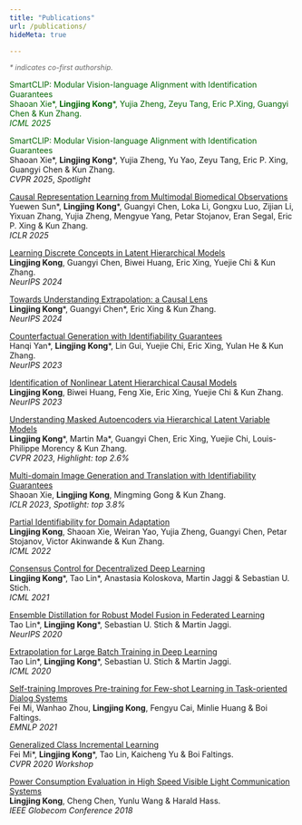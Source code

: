 ```yaml
---
title: "Publications" 
url: /publications/
hideMeta: true

---
```


<!-- Add the note at the top with smaller font and subdued color -->
<p style="font-size: 0.9em; color: #666; margin-bottom: 1em;">
  <em>* indicates co-first authorship.</em>
</p>


<!-- <span style="color: darkgreen">Causal Representation Learning from Multimodal Biological Observations</span>  
Yuewen Sun*, **Lingjing Kong***, Guangyi Chen, Loka Li, Gongxu Luo, Zijian Li, Yixuan Zhang, Yujia Zheng, Mengyue Yang, Petar Stojanov, Eran Segal, Eric Xing & Kun Zhang.  
_Preprint_


<span style="color: darkgreen">A Modular Approach to Adjust Deep Neural Networks for Performativity</span>  
Berker Demirel*, **Lingjing Kong***, Kun Zhang, Theofanis Karaletsos, Celestine Mendler-Dünner & Francesco Locatello.  
_Preprint_ -->

<span style="color: darkgreen"><span style="color: darkgreen">SmartCLIP: Modular Vision-language Alignment with Identification Guarantees</span>  
Shaoan Xie*, **Lingjing Kong***, Yujia Zheng, Zeyu Tang, Eric P.Xing, Guangyi Chen & Kun Zhang.  
_ICML 2025_

<span style="color: darkgreen">SmartCLIP: Modular Vision-language Alignment with Identification Guarantees</span>  
Shaoan Xie*, **Lingjing Kong***, Yujia Zheng, Yu Yao, Zeyu Tang, Eric P. Xing, Guangyi Chen & Kun Zhang.  
_CVPR 2025_, _Spotlight_

<span style="color: darkgreen">[Causal Representation Learning from Multimodal Biomedical Observations](https://arxiv.org/abs/2411.06518)</span>  
Yuewen Sun*, **Lingjing Kong***, Guangyi Chen, Loka Li, Gongxu Luo, Zijian Li, Yixuan Zhang, Yujia Zheng, Mengyue Yang, Petar Stojanov, Eran Segal, Eric P. Xing & Kun Zhang.  
_ICLR 2025_

<span style="color: darkgreen">[Learning Discrete Concepts in Latent Hierarchical Models](https://arxiv.org/abs/2406.00519)</span>  
**Lingjing Kong**, Guangyi Chen, Biwei Huang, Eric Xing, Yuejie Chi & Kun Zhang.  
_NeurIPS 2024_


<span style="color: darkgreen">[Towards Understanding Extrapolation: a Causal Lens](https://arxiv.org/abs/2501.09163)</span>  
**Lingjing Kong***, Guangyi Chen*, Eric Xing & Kun Zhang.  
_NeurIPS 2024_


<span style="color: darkgreen">[Counterfactual Generation with Identifiability Guarantees](https://arxiv.org/abs/2402.15309)</span>  
Hanqi Yan*, **Lingjing Kong***, Lin Gui, Yuejie Chi, Eric Xing, Yulan He & Kun Zhang.  
_NeurIPS 2023_



<span style="color: darkgreen">[Identification of Nonlinear Latent Hierarchical Causal Models](https://arxiv.org/abs/2306.07916)</span>  
**Lingjing Kong**, Biwei Huang, Feng Xie, Eric Xing, Yuejie Chi & Kun Zhang.  
_NeurIPS 2023_



<span style="color: darkgreen">[Understanding Masked Autoencoders via Hierarchical Latent Variable Models](https://arxiv.org/abs/2306.04898)</span>  
**Lingjing Kong***, Martin Ma*, Guangyi Chen, Eric Xing, Yuejie Chi, Louis-Philippe Morency & Kun Zhang.  
_CVPR 2023_, _Highlight: top 2.6%_



<span style="color: darkgreen">[Multi-domain Image Generation and Translation with Identifiability Guarantees](https://openreview.net/pdf?id=U2g8OGONA_V)</span>  
Shaoan Xie, **Lingjing Kong**, Mingming Gong & Kun Zhang.  
_ICLR 2023_, _Spotlight: top 3.8%_



<span style="color: darkgreen">[Partial Identifiability for Domain Adaptation](https://arxiv.org/abs/2306.06510)</span>  
**Lingjing Kong**, Shaoan Xie, Weiran Yao, Yujia Zheng, Guangyi Chen, Petar Stojanov, Victor Akinwande & Kun Zhang.  
_ICML 2022_



<span style="color: darkgreen">[Consensus Control for Decentralized Deep Learning](https://arxiv.org/abs/2102.04828)</span>  
**Lingjing Kong***, Tao Lin*, Anastasia Koloskova, Martin Jaggi & Sebastian U. Stich.  
_ICML 2021_



<span style="color: darkgreen">[Ensemble Distillation for Robust Model Fusion in Federated Learning](https://arxiv.org/abs/2006.07242)</span>  
Tao Lin*, **Lingjing Kong***, Sebastian U. Stich & Martin Jaggi.  
_NeurIPS 2020_



<span style="color: darkgreen">[Extrapolation for Large Batch Training in Deep Learning](https://arxiv.org/abs/2006.05720)</span>  
Tao Lin*, **Lingjing Kong***, Sebastian U. Stich & Martin Jaggi.  
_ICML 2020_



<span style="color: darkgreen">[Self-training Improves Pre-training for Few-shot Learning in Task-oriented Dialog Systems](https://arxiv.org/abs/2108.12589)</span>  
Fei Mi, Wanhao Zhou, **Lingjing Kong**, Fengyu Cai, Minlie Huang & Boi Faltings.  
_EMNLP 2021_



<span style="color: darkgreen">[Generalized Class Incremental Learning](https://openaccess.thecvf.com/content_CVPRW_2020/papers/w15/Mi_Generalized_Class_Incremental_Learning_CVPRW_2020_paper.pdf)</span>  
Fei Mi*, **Lingjing Kong***, Tao Lin, Kaicheng Yu & Boi Faltings.  
_CVPR 2020 Workshop_



<span style="color: darkgreen">[Power Consumption Evaluation in High Speed Visible Light Communication Systems](https://ieeexplore.ieee.org/document/8647711)</span>  
**Lingjing Kong**, Cheng Chen, Yunlu Wang & Harald Hass.  
_IEEE Globecom Conference 2018_


